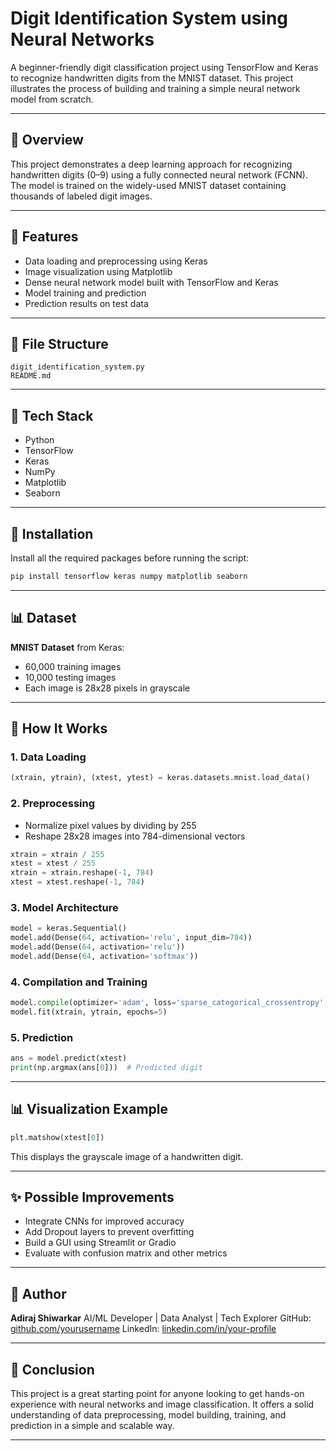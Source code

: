 # Digit Identification System using Neural Networks

A beginner-friendly digit classification project using TensorFlow and Keras to recognize handwritten digits from the MNIST dataset. This project illustrates the process of building and training a simple neural network model from scratch.

---

## 🔖 Overview

This project demonstrates a deep learning approach for recognizing handwritten digits (0–9) using a fully connected neural network (FCNN). The model is trained on the widely-used MNIST dataset containing thousands of labeled digit images.

---

## 🔧 Features

* Data loading and preprocessing using Keras
* Image visualization using Matplotlib
* Dense neural network model built with TensorFlow and Keras
* Model training and prediction
* Prediction results on test data

---

## 📁 File Structure

```
digit_identification_system.py
README.md
```

---

## 🔧 Tech Stack

* Python
* TensorFlow
* Keras
* NumPy
* Matplotlib
* Seaborn

---

## 🚧 Installation

Install all the required packages before running the script:

```bash
pip install tensorflow keras numpy matplotlib seaborn
```

---

## 📊 Dataset

**MNIST Dataset** from Keras:

* 60,000 training images
* 10,000 testing images
* Each image is 28x28 pixels in grayscale

---

## 🔬 How It Works

### 1. Data Loading

```python
(xtrain, ytrain), (xtest, ytest) = keras.datasets.mnist.load_data()
```

### 2. Preprocessing

* Normalize pixel values by dividing by 255
* Reshape 28x28 images into 784-dimensional vectors

```python
xtrain = xtrain / 255
xtest = xtest / 255
xtrain = xtrain.reshape(-1, 784)
xtest = xtest.reshape(-1, 784)
```

### 3. Model Architecture

```python
model = keras.Sequential()
model.add(Dense(64, activation='relu', input_dim=784))
model.add(Dense(64, activation='relu'))
model.add(Dense(64, activation='softmax'))
```

### 4. Compilation and Training

```python
model.compile(optimizer='adam', loss='sparse_categorical_crossentropy', metrics=['accuracy'])
model.fit(xtrain, ytrain, epochs=5)
```

### 5. Prediction

```python
ans = model.predict(xtest)
print(np.argmax(ans[0]))  # Predicted digit
```

---

## 📊 Visualization Example

```python
plt.matshow(xtest[0])
```

This displays the grayscale image of a handwritten digit.

---

## ✨ Possible Improvements

* Integrate CNNs for improved accuracy
* Add Dropout layers to prevent overfitting
* Build a GUI using Streamlit or Gradio
* Evaluate with confusion matrix and other metrics

---

## 👤 Author

**Adiraj Shiwarkar**
AI/ML Developer | Data Analyst | Tech Explorer
GitHub: [github.com/yourusername](https://github.com/yourusername)
LinkedIn: [linkedin.com/in/your-profile](https://linkedin.com/in/your-profile)

---

## 🎉 Conclusion

This project is a great starting point for anyone looking to get hands-on experience with neural networks and image classification. It offers a solid understanding of data preprocessing, model building, training, and prediction in a simple and scalable way.

---
